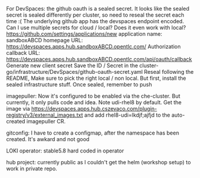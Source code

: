 For DevSpaces: the github oauth is a sealed secret.
It looks like the sealed secret is sealed differently per cluster, so need to reseal the secret each time :(
The underlying github app has the devspaces endpoint encoded. Can I use multiple secrets for cloud / local? Does it even work with local?
https://github.com/settings/applications/new
application name: sandboxABCD
homepage URL: https://devspaces.apps.hub.sandboxABCD.opentlc.com/
Authorization callback URL: https://devspaces.apps.hub.sandboxABCD.opentlc.com/api/oauth/callback
Generate new client secret
Save the ID / Secret in the cluster-go/infrastructure/DevSpaces/github-oauth-secret.yaml
Reseal following the README, Make sure to pick the right local / non local.
But first, install the sealed infrastructure stuff.
Once sealed, remember to push


imagepuller: Now it's configured to be enabled via the che-cluster. But currently, it only pulls code and idea. Note udi-rhel8 by default.
Get the image via https://devspaces.apps.hub.cszevaco.com/plugin-registry/v3/external_images.txt and add rhel8-udi=lkdjf;ajfjd to the auto-created imagepuller CR.


gitconfig: I have to create a configmap, after the namespace has been created. It's awkard and not good


LOKI operator: stable5.8 hard coded in operator


hub project: currently public as I couldn't get the helm (workshop setup) to work in private repo.
